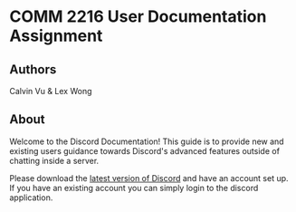 # COMM 2216 User Documentation Assignment

## Authors

Calvin Vu & Lex Wong

## About

Welcome to the Discord Documentation! This guide is to provide new and existing users guidance towards Discord's advanced features outside of chatting inside a server.

Please download the [latest version of Discord](https://discord.com/download) and have an account set up. If you have an existing account you can simply login to the discord application.
